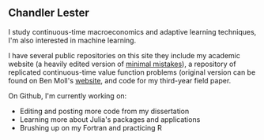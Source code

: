 ## Chandler Lester 

I study continuous-time macroeconomics and adaptive learning techniques, I'm also interested in machine learning. 

I have several public repositories on this site they include my academic website (a heavily edited version of [minimal mistakes](https://mmistakes.github.io/minimal-mistakes/)), a repository of replicated continuous-time value function problems (original version can be found on Ben Moll's [website](https://benjaminmoll.com/codes/), and code for my third-year field paper. 

On Github, I'm currently working on:
- Editing and posting more code from my dissertation
- Learning more about Julia's packages and applications 
- Brushing up on my Fortran and practicing R
